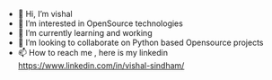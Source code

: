 - 👋 Hi, I’m vishal
- 👀 I’m interested in OpenSource technologies 
- 🌱 I’m currently learning and working 
- 💞️ I’m looking to collaborate on Python based Opensource projects 
- 📫 How to reach me , here is my linkedin https://www.linkedin.com/in/vishal-sindham/

<!---
visins/visins is a ✨ special ✨ repository because its `README.md` (this file) appears on your GitHub profile.
You can click the Preview link to take a look at your changes.
--->
